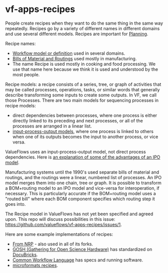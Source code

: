 # vf-apps-recipes

People create recipes when they want to do the same thing in the same way repeatedly. Recipes go by a variety of different names in different domains and use several different models. Recipes are important for [Planning](https://github.com/valueflows/vf-apps-planning).

Recipe names:
* [Workflow model or definition](https://en.wikipedia.org/wiki/Workflow) used in several domains.
* [Bills of Material and Routings](https://www.managementstudyguide.com/production-module-bom-and-routing.htm) used mostly in manufacturing.
* The name Recipe is used mostly in cooking and food processing. We use that name here because we think it is used and understood by the most people.

Recipe models: a recipe consists of a series, tree, or graph of activities that may be called processes, operations, tasks, or similar words that generally describe transforming some inputs to create some outputs. In VF, we call those Processes. There are two main models for sequencing processes in recipe models:
* direct dependencies between processes, where one process is either directly linked to its preceding and next processes, or all of the processes are arranged in a linear list.
* [input-process-output models](https://en.wikipedia.org/wiki/IPO_model), where one process is linked to others when one of its outputs becomes the input to another process, or vice versa.

ValueFlows uses an input-process-output model, not direct process dependencies. Here is [an explanation of some of the advantages of an IPO model](https://github.com/FreedomCoop/valuenetwork/wiki/Loose-coupling-vs-tight-coupling,-or,-direct-process-dependencies-vs-resource-flows).

Manufacturing systems until the 1990's used separate bills of material and routings, and the routings were a linear, numbered list of processes. An IPO model merges them into one chain, tree or graph. It is possible to transform a BOM+routing model to an IPO model and vice-versa for interoperation, if necessary. This is particularly accurate if the BOM+routing model uses a "routed bill" where each BOM component specifies which routing step it goes into.

The Recipe model in ValueFlows has not yet been specified and agreed upon. This repo will discuss possibilities in this issue: https://github.com/valueflows/vf-apps-recipes/issues/1.

Here are some example implementations of recipes:
* [From NRP](https://speakerdeck.com/mikorizal/5-nrp-recipe-concepts-and-tutorial) - also used in all of its forks.
* [GOSH (Gathering for Open Science Hardware)](https://forum.openhardware.science/t/repeatable-manufacturing-instructions-for-open-source-hardware/756/3) has standardized on [DocuBricks](http://www.docubricks.com/).
* [Common Workflow Language](https://www.commonwl.org/) has specs and running software.
* [microformats recipes](http://microformats.org/wiki/hrecipe).
